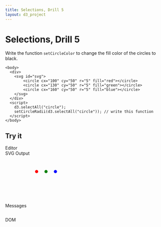 ```yaml
---
title: Selections, Drill 5
layout: d3_project
---
```


# Selections, Drill 5

Write the function `setCircleColor` to change the fill color of the circles
to black.

    <body>
      <div>
        <svg id="svg">
            <circle cx="100" cy="50" r="5" fill="red"></circle>
            <circle cx="130" cy="50" r="5" fill="green"></circle>
            <circle cx="160" cy="50" r="5" fill="blue"></circle>
        </svg>
      </div>
      <script>
        d3.selectAll("circle");
        setCircleRadii(d3.selectAll("circle")); // write this function
      </script>
    </body>
	
## Try it

<div style="clear:both"></div>
<div>
  <div class="half-width-float tall">
    <div>Editor</div>
	<div id="editor"></div>
	<div id="run"></div>
  </div>
  <div class="half-width-float tall">
    <div>SVG Output</div>
	<div id="preview"><svg id="svg">
            <circle cx="100" cy="50" r="5" fill="red"></circle>
            <circle cx="130" cy="50" r="5" fill="green"></circle>
            <circle cx="160" cy="50" r="5" fill="blue"></circle>
        </svg></div>
	<div id="reset"></div>
  </div>
</div>

<div style="clear:both"></div>
<div>
  <div class="full-width-float">
    <div>Messages</div>
	<pre id="reports"></pre>
  </div>
</div>

<div style="clear:both"></div>
<div>
  <div class="full-width-float">
    <div>DOM</div>
	<pre id="domText"></pre>
  </div>
</div>

<script src="ace.js"></script>

<script type="module" src="drill1-5.js"></script>
